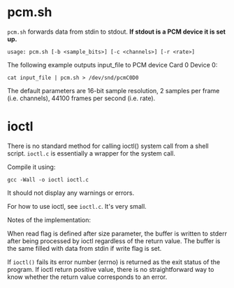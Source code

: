 pcm.sh
======

`pcm.sh` forwards data from stdin to stdout. **If stdout is a PCM device it is
set up.**

	usage: pcm.sh [-b <sample_bits>] [-c <channels>] [-r <rate>]

The following example outputs input_file to PCM device Card 0 Device 0:

	cat input_file | pcm.sh > /dev/snd/pcmC0D0

The default parameters are 16-bit sample resolution, 2 samples per frame
(i.e. channels), 44100 frames per second (i.e. rate).

ioctl
=====

There is no standard method for calling ioctl() system call from a shell
script. `ioctl.c` is essentially a wrapper for the system call.

Compile it using:

	gcc -Wall -o ioctl ioctl.c

It should not display any warnings or errors.

For how to use ioctl, see `ioctl.c`. It's very small.

Notes of the implementation:

When read flag is defined after size parameter, the buffer is written to
stderr after being processed by ioctl regardless of the return value. The
buffer is the same filled with data from stdin if write flag is set.

If `ioctl()` fails its error number (errno) is returned as the exit status
of the program. If ioctl return positive value, there is no straightforward
way to know whether the return value corresponds to an error.
